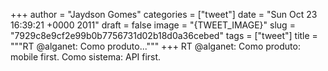 
+++
author = "Jaydson Gomes"
categories = ["tweet"]
date = "Sun Oct 23 16:39:21 +0000 2011"
draft = false
image = "{TWEET_IMAGE}"
slug = "7929c8e9cf2e99b0b7756731d02b18d0a36cebed"
tags = ["tweet"]
title = """RT @alganet: Como produto..."""
+++
RT @alganet: Como produto: mobile first. Como sistema: API first.
